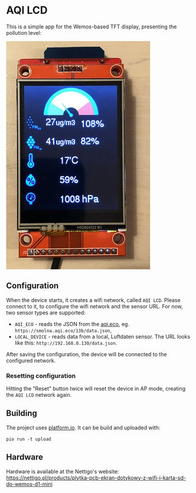# AQI LCD

This is a simple app for the Wemos-based TFT display, presenting the pollution level:

![](docs/photo.jpg)

## Configuration

When the device starts, it creates a wifi network, called `AQI LCD`. Please connect to it, to configure the wifi network and the sensor URL. For now, two sensor types are supported:

* `AQI_ECO` - reads the JSON from the  [aqi.eco](https://aqi.eco), eg. `https://smolna.aqi.eco/13b/data.json`,
* `LOCAL_DEVICE` - reads data from a local, Luftdaten sensor. The URL looks like this: `http://192.168.0.130/data.json`.

After saving the configuration, the device will be connected to the configured network.

### Resetting configuration

Hitting the "Reset" button twice will reset the device in AP mode, creating the `AQI LCD` network again.

## Building

The project uses [platform.io](https://platform.io/). It can be build and uploaded with:

```
pio run -t upload
```

## Hardware

Hardware is available at the Nettigo's website: https://nettigo.pl/products/plytka-pcb-ekran-dotykowy-z-wifi-i-karta-sd-do-wemos-d1-mini